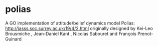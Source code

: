 # polias
A GO implementation of attitude/belief dynamics model Polias: http://jasss.soc.surrey.ac.uk/19/4/2.html originally designed by Kei-Leo Brousmiche , Jean-Daniel Kant , Nicolas Sabouret and François Prenot-Guinard
